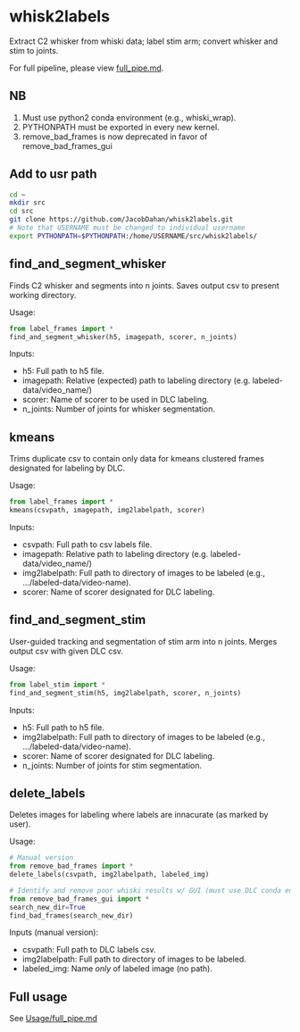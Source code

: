 # whisk2labels
Extract C2 whisker from whiski data; label stim arm; convert whisker and stim to joints.

For full pipeline, please view [full_pipe.md](https://github.com/JacobDahan/whisk2labels/blob/master/Usage/full_pipe.md).

## NB
1. Must use python2 conda environment (e.g., whiski_wrap).
2. PYTHONPATH must be exported in every new kernel.
3. remove_bad_frames is now deprecated in favor of remove_bad_frames_gui

## Add to usr path
```bash
cd ~
mkdir src
cd src
git clone https://github.com/JacobDahan/whisk2labels.git
# Note that USERNAME must be changed to individual username
export PYTHONPATH=$PYTHONPATH:/home/USERNAME/src/whisk2labels/
```

## find_and_segment_whisker
Finds C2 whisker and segments into n joints.
Saves output csv to present working directory.

Usage:
```python
from label_frames import *
find_and_segment_whisker(h5, imagepath, scorer, n_joints)
```

Inputs:
- h5:        Full path to h5 file.
- imagepath: Relative (expected) path to labeling directory (e.g. labeled-data/video_name/)
- scorer:    Name of scorer to be used in DLC labeling.
- n_joints:  Number of joints for whisker segmentation.

## kmeans
Trims duplicate csv to contain only data for kmeans clustered frames designated for labeling by DLC.

Usage:
```python
from label_frames import *
kmeans(csvpath, imagepath, img2labelpath, scorer)
```

Inputs:
- csvpath:       Full path to csv labels file.
- imagepath:     Relative path to labeling directory (e.g. labeled-data/video_name/)
- img2labelpath: Full path to directory of images to be labeled (e.g., .../labeled-data/video-name).
- scorer:        Name of scorer designated for DLC labeling.

## find_and_segment_stim
User-guided tracking and segmentation of stim arm into n joints.
Merges output csv with given DLC csv.

Usage:
```python
from label_stim import *
find_and_segment_stim(h5, img2labelpath, scorer, n_joints)
```

Inputs:
- h5:            Full path to h5 file.
- img2labelpath: Full path to directory of images to be labeled (e.g., .../labeled-data/video-name).
- scorer:        Name of scorer designated for DLC labeling.
- n_joints:      Number of joints for stim segmentation.

## delete_labels
Deletes images for labeling where labels are innacurate (as marked by user).

Usage:
```python
# Manual version
from remove_bad_frames import *
delete_labels(csvpath, img2labelpath, labeled_img)

# Identify and remove poor whiski results w/ GUI (must use DLC conda environment)
from remove_bad_frames_gui import *
search_new_dir=True
find_bad_frames(search_new_dir)
```

Inputs (manual version):
- csvpath:        Full path to DLC labels csv.
- img2labelpath: Full path to directory of images to be labeled.
- labeled_img:    Name *only* of labeled image (no path).

## Full usage
See [Usage/full_pipe.md](https://github.com/JacobDahan/whisk2labels/blob/master/Usage/full_pipe.md)
